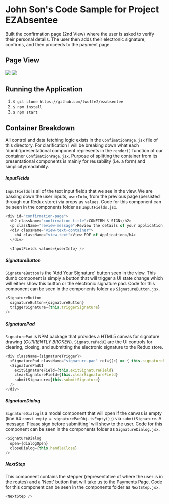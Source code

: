 # John Son's Code Sample for Project EZAbsentee
Built the confirmation page (2nd View) where the user is asked to verify their personal details.
The user then adds their electronic signature, confirms, and then proceeds to the payment page.

## Page View
<img src="http://i.imgur.com/StYDaYa.png" />
<img src="http://i.imgur.com/KhXDrvy.png" />

## Running the Application
1. `$ git clone https://github.com/twolfe2/ezabsentee`
2. `$ npm install`
3. `$ npm start`

## Container Breakdown
All control and data fetching logic exists in the `ConfimationPage.jsx` file of this directory. For clarification I will be breaking down what each 'dumb'/presentational component represents in the `render()` function of our container `ConfimationPage.jsx`. Purpose of splitting the container from its presentational
components is mainly for reusability (i.e. a form) and simplicity/readability.

##### InputFields
`InputFields` is all of the text input fields that we see in the view. We are passing down
the user inputs, `userInfo`, from the previous page (persisted through our Redux store) via props as
`values`. Code for this component can be seen in the components folder as `InputFields.jsx`.
```javascript
<div id="confirmation-page">
  <h2 className="confirmation-title">CONFIRM & SIGN</h2>
  <p className="review-message">Review the details of your application, and sign below</p>
  <div className="view-text-container">
    <h4 className="view-text">View PDF of Application</h4>
  </div>

  <InputFields values={userInfo} />
```

##### SignatureButton
`SignatureButton` is the 'Add Your Signature' button seen in the view. This dumb component
is simply a button that will trigger a UI state change which will either show this button
or the electronic signature pad. Code for this component can be seen in the components folder as `SignatureButton.jsx`.
```javascript
<SignatureButton
  signatureButton={signatureButton}
  triggerSignature={this.triggerSignature}
/>
```

##### SignaturePad
`SignaturePad` is NPM package that provides a HTML5 canvas for signature drawing (*CURRENTLY BROKEN*). `SignaturePadUI` are the UI controls for clearing, closing, and submitting the electronic signature to the Redux store.

```javascript
<div className={signatureTrigger}>
  <SignaturePad className="signature-pad" ref={(c) => { this.signaturePad = c; }} />
  <SignaturePadUI
    exitSignatureField={this.exitSignatureField}
    clearSignatureField={this.clearSignatureField}
    submitSignature={this.submitSignature}
  />
</div>
```

##### SignatureDialog
`SignatureDialog` is a modal component that will open if the canvas is empty (line 64 `const empty = signaturePadObj.isEmpty();`) via `submitSignature`. A message 'Please sign before submitting' will show to the user. Code for this component can be seen in the components folder as `SignatureDialog.jsx`.
```javascript
<SignatureDialog
  open={dialogOpen}
  closeDialog={this.handleClose}
/>
```

##### NextStep
This component contains the stepper (representative of where the user is in the routes) and
a 'Next' button that will take us to the Payments Page. Code for this component can be seen in the components folder as `NextStep.jsx`.
```javascript
<NextStep />
```

